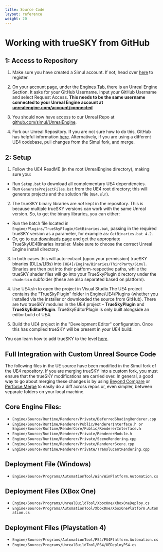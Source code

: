 ```yaml
---
title: Source Code
layout: reference
weight: 20
---
```





Working with trueSKY from GitHub
==============================

1: Access to Repository
----------------
1. Make sure you have created a Simul account. If not, head over [here](https://simul.co/register/) to register. 

2. On your account page, under the [Engines Tab](https://simul.co/account/engines/), there is an Unreal Engine Section. It asks for your GitHub Username. Input your GitHub Username and select Request Access. **This needs to be the same username connected to your Unreal Engine account at [unrealengine.com/account/connected](https://www.unrealengine.com/account/connected)**

3. You should now have access to our Unreal Repo at [github.com/simul/UnrealEngine](https://github.com/simul/UnrealEngine).

4. Fork our Unreal Repository. If you are not sure how to do this, GitHub has helpful information [here](https://help.github.com/en/articles/fork-a-repo). Alternatively, if you are using a different UE4 codebase, pull changes from the Simul fork, and merge.

2: Setup
----------
1. Follow the UE4 ReadME (in the root UnrealEngine directory), making sure you:
* Run `Setup.bat` to download all complementary UE4 dependencies.
* Run `GenerateProjectFiles.bat` from the UE4 root directory; this will generate projects and the solution file (`UE4.sln`).

2. The trueSKY binary libraries are *not* kept in the repository. This is because multiple trueSKY versions can work with the same Unreal version. So, to get the binary libraries, you can either:
* Run the batch file located in `Engine/Plugins/TrueSkyPlugin/GetBinaries.bat`, passing in the required trueSKY version as a parameter, for example as: `GetBinaries.bat 4.2`.
* Or, go to [our downloads page](https://simul.co/downloads) and get the appropriate TrueSkyUE4Binaries installer. Make sure to choose the correct Unreal Engine install directory.

3. In both cases this will auto-extract (upon your permission) trueSKY binaries (DLLs/LIBs) into `[UE4]/Engine/Binaries/ThirdParty/Simul`. Binaries are then put into their platform-respective paths, while the trueSKY shader files will go into your TrueSkyPlugin directory under the `shaderbin` subfolder (these are also separated based on platform).

3. Use UE4.sln to open the project in Visual Studio.The UE4 project contains the "TrueSkyPlugin" folder in Engine/UE4/Plugins (whether you installed via the installer or downloaded the source from GitHub). There are two trueSKY modules in the UE4 project – **TrueSkyPlugin** and **TrueSkyEditorPlugin**. TrueSkyEditorPlugin is only built alongside an editor build of UE4.

4. Build the UE4 project in the "Development Editor" configuration. Once this has compiled trueSKY will be present in your UE4 build.

You can learn how to add trueSKY to the level [here](tutorial#addtruesky).



Full Integration with Custom Unreal Source Code
-------------------------------------

The following files in the UE source have been modified in the Simul fork of the UE4 repository. If you are merging trueSKY into a custom fork, you must ensure that the trueSKY modifications are carried over. In general, a good way to go about merging these changes is by using [Beyond Compare](https://www.scootersoftware.com) or [Perforce Merge](https://www.perforce.com/product/components/perforce-visual-merge-and-diff-tools) to easily do a diff across repos or, even simpler, between separate folders on your local machine.

## Core Engine Files:
* `Engine/Source/Runtime/Renderer/Private/DeferredShadingRenderer.cpp`
* `Engine/Source/Runtime/Renderer/Public/RendererInterface.h or Engine/Source/Runtime/RenderCore/Public/RendererInterface.h`
* `Engine/Source/Runtime/Renderer/Private/RendererModule.h`
* `Engine/Source/Runtime/Renderer/Private/SceneRendering.cpp`
* `Engine/Source/Runtime/Renderer/Private/RendererScene.cpp`
* `Engine/Source/Runtime/Renderer/Private/TranslucentRendering.cpp`

## Deployment File (Windows)
* `Engine/Source/Programs/AutomationTool/Win/WinPlatform.Automation.cs`

## Deployment Files (XBox One)
* `Engine/Source/Programs/UnrealBuildTool/XboxOne/XboxOneDeploy.cs`
* `Engine/Source/Programs/AutomationTool/XboxOne/XboxOnePlatform.Automation.cs`

## Deployment Files (Playstation 4)
* `Engine/Source/Programs/AutomationTool/PS4/PS4Platform.Automation.cs`
* `Engine/Source/Programs/UnrealBuildTool/PS4/UEDeployPS4.cs`


